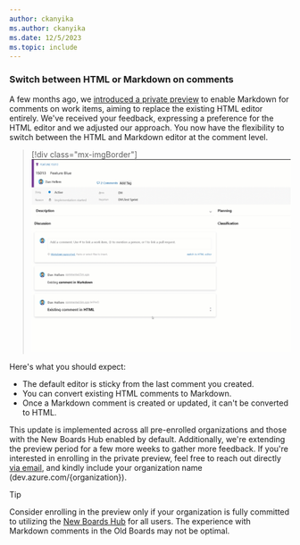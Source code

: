 ```yaml
---
author: ckanyika
ms.author: ckanyika
ms.date: 12/5/2023
ms.topic: include
---
```


### Switch between HTML or Markdown on comments

A few months ago, we [introduced a private preview](/azure/devops/release-notes/2023/sprint-222-update#azure-boards-1) to enable Markdown for comments on work items, aiming to replace the existing HTML editor entirely. We've received your feedback, expressing a preference for the HTML editor and we adjusted our approach. You now have the flexibility to switch between the HTML and Markdown editor at the comment level.



> [!div class="mx-imgBorder"]
> ![Gif to demo switch between the HTML and markdown editor.](../../media/231-boards-01.gif "gif to demo work switch between the html and Markdown editor")

Here's what you should expect:

* The default editor is sticky from the last comment you created.
* You can convert existing HTML comments to Markdown.
* Once a Markdown comment is created or updated, it can't be converted to HTML.

This update is implemented across all pre-enrolled organizations and those with the New Boards Hub enabled by default. Additionally, we're extending the preview period for a few more weeks to gather more feedback. If you're interested in enrolling in the private preview, feel free to reach out directly [via email](mailto:dahellem@microsoft.com), and kindly include your organization name (dev.azure.com/{organization}).

> [!TIP]
> Consider enrolling in the preview only if your organization is fully committed to utilizing the [New Boards Hub](/azure/devops/release-notes/2022/sprint-202-update) for all users. The experience with Markdown comments in the Old Boards may not be optimal.
